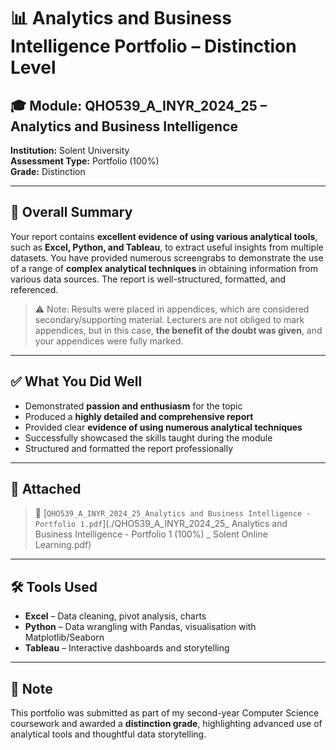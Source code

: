 # 📊 Analytics and Business Intelligence Portfolio – Distinction Level

## 🎓 Module: QHO539_A_INYR_2024_25 – Analytics and Business Intelligence  
**Institution:** Solent University  
**Assessment Type:** Portfolio (100%)  
**Grade:** Distinction  

---

## 📝 Overall Summary

Your report contains **excellent evidence of using various analytical tools**, such as **Excel, Python, and Tableau**, to extract useful insights from multiple datasets. You have provided numerous screengrabs to demonstrate the use of a range of **complex analytical techniques** in obtaining information from various data sources. The report is well-structured, formatted, and referenced.

> ⚠️ Note: Results were placed in appendices, which are considered secondary/supporting material. Lecturers are not obliged to mark appendices, but in this case, **the benefit of the doubt was given**, and your appendices were fully marked.

---

## ✅ What You Did Well

- Demonstrated **passion and enthusiasm** for the topic  
- Produced a **highly detailed and comprehensive report**  
- Provided clear **evidence of using numerous analytical techniques**  
- Successfully showcased the skills taught during the module  
- Structured and formatted the report professionally  

---

## 📎 Attached

> 📄 [`QHO539_A_INYR_2024_25_Analytics and Business Intelligence - Portfolio 1.pdf`](./QHO539_A_INYR_2024_25_ Analytics and Business Intelligence - Portfolio 1 (100%) _ Solent Online Learning.pdf)

---

## 🛠️ Tools Used

- **Excel** – Data cleaning, pivot analysis, charts  
- **Python** – Data wrangling with Pandas, visualisation with Matplotlib/Seaborn  
- **Tableau** – Interactive dashboards and storytelling  

---

## 💬 Note

This portfolio was submitted as part of my second-year Computer Science coursework and awarded a **distinction grade**, highlighting advanced use of analytical tools and thoughtful data storytelling.


